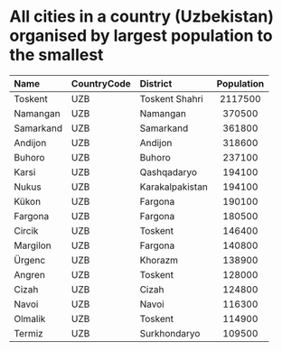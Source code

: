 # All cities in a country (Uzbekistan) organised by largest population to the smallest

| Name | CountryCode | District | Population |
| :--- | :--- | :--- | :---: |
|Toskent|UZB|Toskent Shahri|2117500|
|Namangan|UZB|Namangan|370500|
|Samarkand|UZB|Samarkand|361800|
|Andijon|UZB|Andijon|318600|
|Buhoro|UZB|Buhoro|237100|
|Karsi|UZB|Qashqadaryo|194100|
|Nukus|UZB|Karakalpakistan|194100|
|Kükon|UZB|Fargona|190100|
|Fargona|UZB|Fargona|180500|
|Circik|UZB|Toskent|146400|
|Margilon|UZB|Fargona|140800|
|Ürgenc|UZB|Khorazm|138900|
|Angren|UZB|Toskent|128000|
|Cizah|UZB|Cizah|124800|
|Navoi|UZB|Navoi|116300|
|Olmalik|UZB|Toskent|114900|
|Termiz|UZB|Surkhondaryo|109500|
